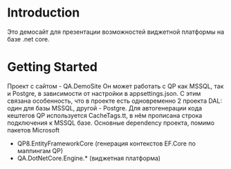 # Introduction 
Это демосайт для презентации возможностей виджетной платформы на базе .net core.

# Getting Started
Проект с сайтом - QA.DemoSite
Он может работать с QP как MSSQL, так и Postgre, в зависимости от настройки в appsettings.json.
С этим связана особенность, что в проекте есть одновременно 2 проекта DAL: один для базы MSSQL, другой - Postgre.
Для автогенерации кода кештегов QP используется CacheTags.tt, в нём прописана строка подключения к MSSQL базе.
Основные dependency проекта, помимо пакетов Microsoft
- QP8.EntityFrameworkCore (генерация контекстов EF.Core по маппингам QP)
- QA.DotNetCore.Engine.* (виджетная платформа)
